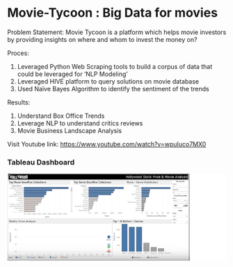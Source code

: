 # Movie-Tycoon : Big Data for movies 
Problem Statement:
Movie Tycoon is a platform which helps movie investors by providing insights on where and whom to invest the money on? 

Proces:

1. Leveraged Python Web Scraping tools to build a corpus of data that could be leveraged for ‘NLP Modeling’
2. Leveraged HIVE platform to query solutions on movie database
3.  Used Naïve Bayes Algorithm to identify the sentiment of the trends

Results:
1. Understand Box Office Trends
2. Leverage NLP to understand critics reviews
3. Movie Business Landscape Analysis 

Visit Youtube link: https://www.youtube.com/watch?v=wpuIuco7MX0

### Tableau Dashboard
![Methodology](https://github.com/akshay-madar/codestack/blob/master/Projects/Cloud%20Based%20BI%20Platform%20-%20Movie%20Tycoon/Movie%20Tycoon.png)

